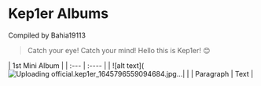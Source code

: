 # Kep1er Albums
Compiled by Bahia19113

> Catch your eye! Catch your mind! 
> Hello this is Kep1er! 😊

| 1st Mini Album               | 
| :---           | :----       | 
| ![alt text](![Uploading official.kep1er_1645796559094684.jpg…]()| | 
| Paragraph      | Text        | 
